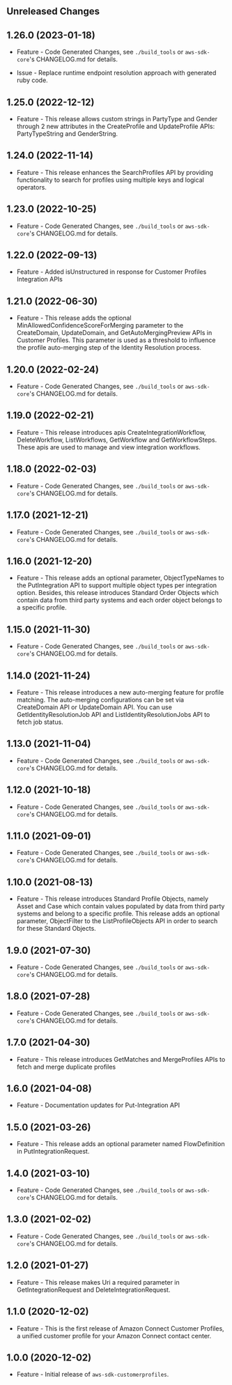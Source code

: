 Unreleased Changes
------------------

1.26.0 (2023-01-18)
------------------

* Feature - Code Generated Changes, see `./build_tools` or `aws-sdk-core`'s CHANGELOG.md for details.

* Issue - Replace runtime endpoint resolution approach with generated ruby code.

1.25.0 (2022-12-12)
------------------

* Feature - This release allows custom strings in PartyType and Gender through 2 new attributes in the CreateProfile and UpdateProfile APIs: PartyTypeString and GenderString.

1.24.0 (2022-11-14)
------------------

* Feature - This release enhances the SearchProfiles API by providing functionality to search for profiles using multiple keys and logical operators.

1.23.0 (2022-10-25)
------------------

* Feature - Code Generated Changes, see `./build_tools` or `aws-sdk-core`'s CHANGELOG.md for details.

1.22.0 (2022-09-13)
------------------

* Feature - Added isUnstructured in response for Customer Profiles Integration APIs

1.21.0 (2022-06-30)
------------------

* Feature - This release adds the optional MinAllowedConfidenceScoreForMerging parameter to the CreateDomain, UpdateDomain, and GetAutoMergingPreview APIs in Customer Profiles. This parameter is used as a threshold to influence the profile auto-merging step of the Identity Resolution process.

1.20.0 (2022-02-24)
------------------

* Feature - Code Generated Changes, see `./build_tools` or `aws-sdk-core`'s CHANGELOG.md for details.

1.19.0 (2022-02-21)
------------------

* Feature - This release introduces apis CreateIntegrationWorkflow, DeleteWorkflow, ListWorkflows, GetWorkflow and GetWorkflowSteps. These apis are used to manage and view integration workflows.

1.18.0 (2022-02-03)
------------------

* Feature - Code Generated Changes, see `./build_tools` or `aws-sdk-core`'s CHANGELOG.md for details.

1.17.0 (2021-12-21)
------------------

* Feature - Code Generated Changes, see `./build_tools` or `aws-sdk-core`'s CHANGELOG.md for details.

1.16.0 (2021-12-20)
------------------

* Feature - This release adds an optional parameter, ObjectTypeNames to the PutIntegration API to support multiple object types per integration option. Besides, this release introduces Standard Order Objects which contain data from third party systems and each order object belongs to a specific profile.

1.15.0 (2021-11-30)
------------------

* Feature - Code Generated Changes, see `./build_tools` or `aws-sdk-core`'s CHANGELOG.md for details.

1.14.0 (2021-11-24)
------------------

* Feature - This release introduces a new auto-merging feature for profile matching. The auto-merging configurations can be set via CreateDomain API or UpdateDomain API. You can use GetIdentityResolutionJob API and ListIdentityResolutionJobs API to fetch job status.

1.13.0 (2021-11-04)
------------------

* Feature - Code Generated Changes, see `./build_tools` or `aws-sdk-core`'s CHANGELOG.md for details.

1.12.0 (2021-10-18)
------------------

* Feature - Code Generated Changes, see `./build_tools` or `aws-sdk-core`'s CHANGELOG.md for details.

1.11.0 (2021-09-01)
------------------

* Feature - Code Generated Changes, see `./build_tools` or `aws-sdk-core`'s CHANGELOG.md for details.

1.10.0 (2021-08-13)
------------------

* Feature - This release introduces Standard Profile Objects, namely Asset and Case which contain values populated by data from third party systems and belong to a specific profile. This release adds an optional parameter, ObjectFilter to the ListProfileObjects API in order to search for these Standard Objects.

1.9.0 (2021-07-30)
------------------

* Feature - Code Generated Changes, see `./build_tools` or `aws-sdk-core`'s CHANGELOG.md for details.

1.8.0 (2021-07-28)
------------------

* Feature - Code Generated Changes, see `./build_tools` or `aws-sdk-core`'s CHANGELOG.md for details.

1.7.0 (2021-04-30)
------------------

* Feature - This release introduces GetMatches and MergeProfiles APIs to fetch and merge duplicate profiles

1.6.0 (2021-04-08)
------------------

* Feature - Documentation updates for Put-Integration API

1.5.0 (2021-03-26)
------------------

* Feature - This release adds an optional parameter named FlowDefinition in PutIntegrationRequest.

1.4.0 (2021-03-10)
------------------

* Feature - Code Generated Changes, see `./build_tools` or `aws-sdk-core`'s CHANGELOG.md for details.

1.3.0 (2021-02-02)
------------------

* Feature - Code Generated Changes, see `./build_tools` or `aws-sdk-core`'s CHANGELOG.md for details.

1.2.0 (2021-01-27)
------------------

* Feature - This release makes Uri a required parameter in GetIntegrationRequest and DeleteIntegrationRequest.

1.1.0 (2020-12-02)
------------------

* Feature - This is the first release of Amazon Connect Customer Profiles, a unified customer profile for your Amazon Connect contact center.

1.0.0 (2020-12-02)
------------------

* Feature - Initial release of `aws-sdk-customerprofiles`.

